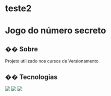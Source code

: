 # teste2
<h1>Jogo do número secreto</h1>

<h2>�� Sobre</h2>
<p>Projeto utilizado nos cursos de Versionamento.</p>

## �� Tecnologias
<div>
  <img src="https://img.shields.io/badge/HTML-239120?style=for-the-badge&logo=html5&logoColor=white"&gt>
  <img src="https://img.shields.io/badge/CSS-239120?&style=for-the-badge&logo=css3&logoColor=white"&gt>
  <img src="https://img.shields.io/badge/JavaScript-F7DF1E?style=for-the-badge&logo=javascript&logoColor=black"&gt>
</div>
